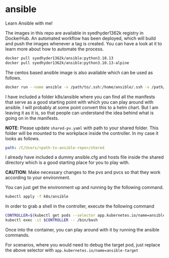 # ansible
Learn Ansible with me!

The images in this repo are available in syedhyder1362k registry in DockerHub.
An automated workflow has been deployed, which will build and push the images whenever a tag is created. You can have a look at it to learn more about how to automate the process.

```bash
docker pull syedhyder1362k/ansible:python3.10.13
docker pull syedhyder1362k/ansible:python3.10.13-alpine
```

The centos based ansible image is also available which can be used as follows.

```bash
docker run --name ansible -v /path/to/.ssh:/home/ansible/.ssh -v /path/to/ansible-data:/home/ansible syedhyder1362k/ansible-playbook:centos7 \<playbook-path\>
```

I have included a folder k8s/ansible where you can find all the manifests that serve as a good starting point with which you can play around with ansible.
I will probably at some point convert this to a helm chart. But I am leaving it as it is, so that people can understand the idea behind what is going on in the manifests.

**NOTE**: Please update `shared-pv.yaml` with path to your shared folder. This folder will be mounted to the workplace inside the controller.
In my case it looks as follows.
```yaml
path: /C/Users/<path-to-ansible-repo>/shared
```

I already have included a dummy ansible.cfg and hosts file inside the shared directory which is a good starting place for you to play with.

**CAUTION**: Make necessary changes to the pvs and pvcs so that they work according to your environment.

You can just get the environment up and running by the following command.

```bash
kubectl apply -f k8s/ansible
```

In order to grab a shell in the controller, execute the following command

```bash
CONTROLLER=$(kubectl get pods --selector app.kubernetes.io/name=ansible-controller -o=jsonpath='{.items[*].metadata.name}')
kubectl exec -it $CONTROLLER -- /bin/bash
```

Once into the container, you can play around with it by running the ansible commands.

For scenarios, where you would need to debug the target pod, just replace the above selector with `app.kubernetes.io/name=ansible-target`
